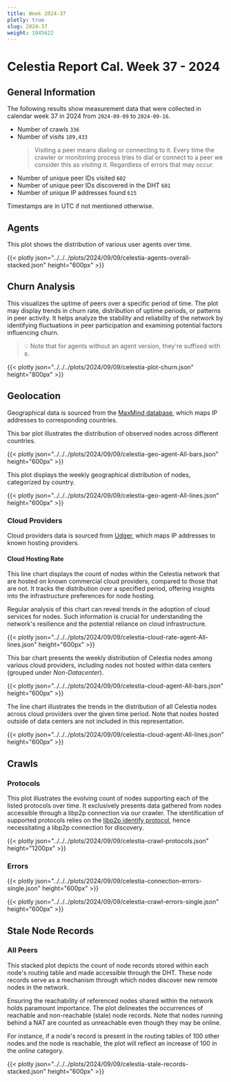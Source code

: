 ```yaml
---
title: Week 2024-37
plotly: true
slug: 2024-37
weight: 1045622
---
```


# Celestia Report Cal. Week 37 - 2024

## General Information

The following results show measurement data that were collected in calendar week 37 in 2024 from `2024-09-09` to `2024-09-16`.

- Number of crawls `336`
- Number of visits `189,433`
  > Visiting a peer means dialing or connecting to it. Every time the crawler or monitoring process tries to dial or connect to a peer we consider this as _visiting_ it. Regardless of errors that may occur.
- Number of unique peer IDs visited `602`
- Number of unique peer IDs discovered in the DHT `601`
- Number of unique IP addresses found `615`

Timestamps are in UTC if not mentioned otherwise.

## Agents

This plot shows the distribution of various user agents over time.

{{< plotly json="../../../plots/2024/09/09/celestia-agents-overall-stacked.json" height="600px" >}}

## Churn Analysis

This visualizes the uptime of peers over a specific period of time. The plot may display trends in churn rate, distribution of uptime periods, or patterns in peer activity. It helps analyze the stability and reliability of the network by identifying fluctuations in peer participation and examining potential factors influencing churn.

> 💡 Note that for agents without an agent version, they're suffixed with `0`.

{{< plotly json="../../../plots/2024/09/09/celestia-plot-churn.json" height="800px" >}}

## Geolocation

Geographical data is sourced from the [MaxMind database](https://www.maxmind.com), which maps IP addresses to corresponding countries.

This bar plot illustrates the distribution of observed nodes across different countries.

{{< plotly json="../../../plots/2024/09/09/celestia-geo-agent-All-bars.json" height="600px" >}}

This plot displays the weekly geographical distribution of nodes, categorized by country.

{{< plotly json="../../../plots/2024/09/09/celestia-geo-agent-All-lines.json" height="600px" >}}

### Cloud Providers

Cloud providers data is sourced from [Udger](https://udger.com/resources/datacenter-list), which maps IP addresses to known hosting providers.

#### Cloud Hosting Rate

This line chart displays the count of nodes within the Celestia network that are hosted on known commercial cloud providers, compared to those that are not. It tracks the distribution over a specified period, offering insights into the infrastructure preferences for node hosting.

Regular analysis of this chart can reveal trends in the adoption of cloud services for nodes. Such information is crucial for understanding the network's resilience and the potential reliance on cloud infrastructure.

{{< plotly json="../../../plots/2024/09/09/celestia-cloud-rate-agent-All-lines.json" height="600px" >}}

This bar chart presents the weekly distribution of Celestia nodes among various cloud providers, including nodes not hosted within data centers (grouped under _Non-Datacenter_).

{{< plotly json="../../../plots/2024/09/09/celestia-cloud-agent-All-bars.json" height="600px" >}}

The line chart illustrates the trends in the distribution of all Celestia nodes across cloud providers over the given time period. Note that nodes hosted outside of data centers are not included in this representation.

{{< plotly json="../../../plots/2024/09/09/celestia-cloud-agent-All-lines.json" height="600px" >}}

## Crawls

### Protocols

This plot illustrates the evolving count of nodes supporting each of the listed protocols over time. It exclusively presents data gathered from nodes accessible through a libp2p connection via our crawler. The identification of supported protocols relies on the [libp2p identify protocol](https://github.com/libp2p/specs/tree/master/identify), hence necessitating a libp2p connection for discovery.

{{< plotly json="../../../plots/2024/09/09/celestia-crawl-protocols.json" height="1200px" >}}

### Errors

{{< plotly json="../../../plots/2024/09/09/celestia-connection-errors-single.json" height="600px" >}}

{{< plotly json="../../../plots/2024/09/09/celestia-crawl-errors-single.json" height="600px" >}}


## Stale Node Records

### All Peers

This stacked plot depicts the count of node records stored within each node's routing table and made accessible through the DHT. These node records serve as a mechanism through which nodes discover new remote nodes in the network.

Ensuring the reachability of referenced nodes shared within the network holds paramount importance. The plot delineates the occurrences of reachable and non-reachable (stale) node records. Note that nodes running behind a NAT are counted as unreachable even though they may be online.

For instance, if a node's record is present in the routing tables of 100 other nodes and the node is reachable, the plot will reflect an increase of 100 in the _online_ category.

{{< plotly json="../../../plots/2024/09/09/celestia-stale-records-stacked.json" height="600px" >}}